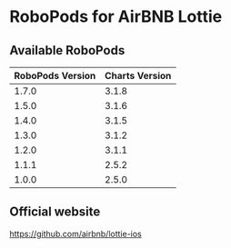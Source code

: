 # RoboPods for AirBNB Lottie

## Available RoboPods

| RoboPods Version  | Charts Version |
|-------------------|----------------|
| 1.7.0             | 3.1.8          |
| 1.5.0             | 3.1.6          |
| 1.4.0             | 3.1.5          |
| 1.3.0             | 3.1.2          |
| 1.2.0             | 3.1.1          |
| 1.1.1             | 2.5.2          |
| 1.0.0             | 2.5.0          |

## Official website

https://github.com/airbnb/lottie-ios